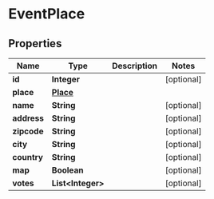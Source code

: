 
# EventPlace

## Properties
Name | Type | Description | Notes
------------ | ------------- | ------------- | -------------
**id** | **Integer** |  |  [optional]
**place** | [**Place**](Place.md) |  | 
**name** | **String** |  |  [optional]
**address** | **String** |  |  [optional]
**zipcode** | **String** |  |  [optional]
**city** | **String** |  |  [optional]
**country** | **String** |  |  [optional]
**map** | **Boolean** |  |  [optional]
**votes** | **List&lt;Integer&gt;** |  |  [optional]



